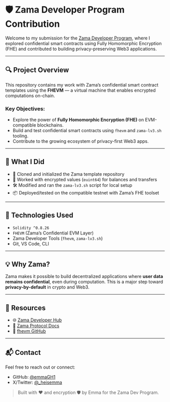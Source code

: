 # 🛡️ Zama Developer Program Contribution

Welcome to my submission for the [Zama Developer Program](https://www.zama.ai/developer-hub), where I explored confidential smart contracts using Fully Homomorphic Encryption (FHE) and contributed to building privacy-preserving Web3 applications.

---

## 🔍 Project Overview

This repository contains my work with Zama’s confidential smart contract templates using the **FHEVM** — a virtual machine that enables encrypted computations on-chain.

### Key Objectives:
- Explore the power of **Fully Homomorphic Encryption (FHE)** on EVM-compatible blockchains.
- Build and test confidential smart contracts using `fhevm` and `zama-lv3.sh` tooling.
- Contribute to the growing ecosystem of privacy-first Web3 apps.

---

## 🚀 What I Did

- 🧪 Cloned and initialized the Zama template repository
- 🔐 Worked with encrypted values (`euint64`) for balances and transfers
- 🛠️ Modified and ran the `zama-lv3.sh` script for local setup
- 📦 Deployed/tested on the compatible testnet with Zama’s FHE toolset

---

## 🧠 Technologies Used

- `Solidity ^0.8.26`
- `FHEVM` (Zama’s Confidential EVM Layer)
- Zama Developer Tools (`fhevm`, `zama-lv3.sh`)
- Git, VS Code, CLI

---

## 💡 Why Zama?

Zama makes it possible to build decentralized applications where **user data remains confidential**, even during computation. This is a major step toward **privacy-by-default** in crypto and Web3.

---

## 📎 Resources

- 🌐 [Zama Developer Hub](https://www.zama.ai/developer-hub)
- 📖 [Zama Protocol Docs](https://docs.zama.ai/)
- 🧰 [fhevm GitHub](https://github.com/zama-ai/fhevm)

---

## 📬 Contact

Feel free to reach out or connect:

- GitHub: [@emmaGH1](https://github.com/emmaGH1)
- X/Twitter: [@_heisemma](https://x.com/_heisemma)

> Built with ❤️ and encryption 🛡️ by Emma for the Zama Dev Program.
